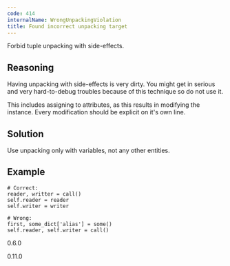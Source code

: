 ```yaml
---
code: 414
internalName: WrongUnpackingViolation
title: Found incorrect unpacking target
---
```


Forbid tuple unpacking with side-effects.

## Reasoning
Having unpacking with side-effects is very dirty. You might get in
serious and very hard-to-debug troubles because of this technique so
do not use it.

This includes assigning to attributes, as this results in modifying
the instance. Every modification should be explicit on it's own
line.

## Solution
Use unpacking only with variables, not any other entities.

## Example

    # Correct:
    reader, writter = call()
    self.reader = reader
    self.writer = writer
    
    # Wrong:
    first, some_dict['alias'] = some()
    self.reader, self.writer = call()

<div class="versionadded">

0.6.0

</div>

<div class="versionchanged">

0.11.0

</div>